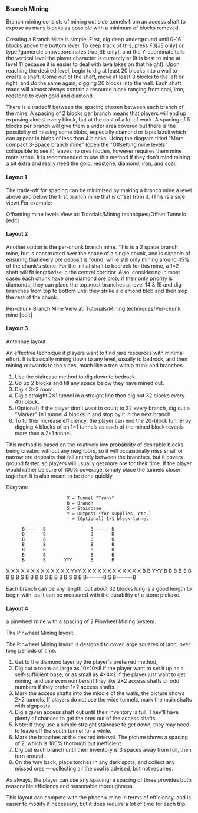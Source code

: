 ### Branch Mining
Branch mining consists of mining out side tunnels from an access shaft to expose as many blocks as possible with a minimum of blocks removed.

Creating a Branch Mine is simple. First, dig deep underground until 0-16 blocks above the bottom level. To keep track of this, press F3‌[JE  only] or type /gamerule showcoordinates true‌[BE  only], and the Y-coordinate tells the vertical level the player character is currently at (It is best to mine at level 11 because it is easier to deal with lava lakes on that height). Upon reaching the desired level, begin to dig at least 20 blocks into a wall to create a shaft. Come out of the shaft, move at least 3 blocks to the left or right, and do the same again, digging 20 blocks into the wall. Each shaft made will almost always contain a resource block ranging from coal, iron, redstone to even gold and diamond.

There is a tradeoff between the spacing chosen between each branch of the mine. A spacing of 2 blocks per branch means that players will end up exposing almost every block, but at the cost of a lot of work. A spacing of 5 blocks per branch will give them a wider area covered but there is the possibility of missing some blobs, especially diamond or lapis lazuli which can appear in blobs of less than 4 blocks. Using the diagram titled "More compact 3-Space branch mine" (open the "Offsetting mine levels" collapsible to see it) leaves no ores hidden, however requires them mine more stone. It is recommended to use this method if they don't mind mining a bit extra and really need the gold, redstone, diamond, iron, and coal.

#### Layout 1
The trade-off for spacing can be minimized by making a branch mine a level above and below the first branch mine that is offset from it. (This is a side view) For example:

Offsetting mine levels View at: Tutorials/Mining techniques/Offset Tunnels [edit]

#### Layout 2
Another option is the per-chunk branch mine. This is a 2 space branch mine, but is constructed over the space of a single chunk, and is capable of ensuring that every ore deposit is found, while still only mining around 45% of the chunk's stone. For the initial shaft to bedrock for this mine, a 1×2 shaft will fit lengthwise in the central corridor. Also, considering in most cases each chunk have one diamond ore blob, if their only priority is diamonds, they can place the top most branches at level 14 & 15 and dig branches from top to bottom until they strike a diamond blob and then skip the rest of the chunk. 

Per-chunk Branch Mine View at: Tutorials/Mining techniques/Per-chunk mine [edit]

#### Layout 3
Antennae layout

An effective technique if players want to find rare resources with minimal effort. It is basically mining down to any level, usually to bedrock, and then mining outwards to the sides, much like a tree with a trunk and branches. 

1. Use the staircase method to dig down to bedrock.
2. Go up 2 blocks and fill any space below they have mined out.
3. Dig a 3×3 room.
4. Dig a straight 2×1 tunnel in a straight line then dig out 32 blocks every 4th block.
5. (Optional) If the player don't want to count to 32 every branch, dig out a "Marker" 1×1 tunnel 4 blocks in and stop by it in the next branch.
6. To further increase efficiency, the player can end the 20-block tunnel by digging 4 blocks of an 1×1 tunnels as each of the mined block reveals more than a 2×1 tunnel.

This method is based on the relatively low probability of desirable blocks being created without any neighbors, so it will occasionally miss small or narrow ore deposits that fall entirely between the branches, but it covers ground faster, so players will usually get more ore for their time. If the player would rather be sure of 100% coverage, simply place the tunnels closer together. It is also meant to be done quickly.

Diagram:

                           X = Tunnel "Trunk"
                           B = Branch
                           S = Staircase
                           Y = Outpost (for supplies, etc.)
                           - = (Optional) 1×1 block tunnel
                           
          B-------B                 B-------B
          B       B                 B       B
          B       B                 B       B
          B       B                 B       B
          B       B                 B       B
          B       B                 B       B
          B       B       YYY       B       B
X X X X X X X X X X X X X YYY X X X X X X X X X X X X
          B       B       YYY       B       B
          B       B        S        B       B
          B       B        S        B       B
          B       B        S        B       B
          B       B        S        B       B
          B-------B        S        B-------B

Each branch can be any length, but about 32 blocks long is a good length to begin with, as it can be measured with the durability of a stone pickaxe.

#### Layout 4
a pinwheel mine with a spacing of 2
Pinwheel Mining System.

The Pinwheel Mining layout:

The Pinwheel Mining layout is designed to cover large squares of land, over long periods of time. 

1. Get to the diamond layer by the player's preferred method,
2. Dig out a room-as large as 10×10×8 if the player want to set it up as a self-sufficient base, or as small as 4×4×2 if the player just want to get mining, and use even numbers if they like 2×2 access shafts or odd numbers if they prefer 1×2 access shafts.
3. Mark the access shafts into the middle of the walls; the picture shows 2×2 tunnels. If players do not use the wide tunnels, mark the main shafts with signposts.
4. Dig a given access shaft out until their inventory is full. They'll have plenty of chances to get the ores out of the access shafts.
5. Note: If they use a simple straight staircase to get down, they may need to leave off the south tunnel for a while.
6. Mark the branches at the desired interval. The picture shows a spacing of 2, which is 100% thorough but inefficient.
7. Dig out each branch until their inventory is 3 spaces away from full, then turn around.
8. On the way back, place torches in any dark spots, and collect any missed ores — collecting all the coal is advised, but not required.

As always, the player can use any spacing; a spacing of three provides both reasonable efficiency and reasonable thoroughness.

This layout can compete with the phoenix mine in terms of efficiency, and is easier to modify if necessary, but it does require a lot of time for each trip.

